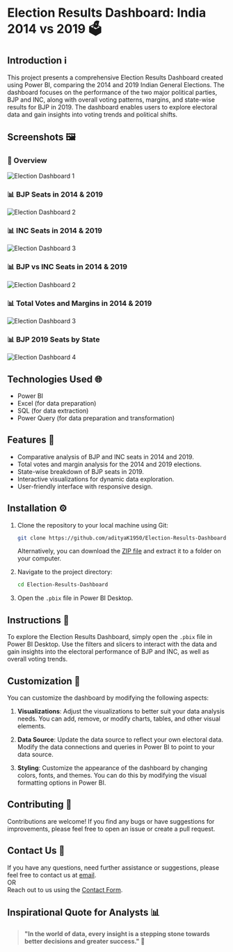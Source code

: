 
# Election Results Dashboard: India 2014 vs 2019 🗳️

## Introduction ℹ️

This project presents a comprehensive Election Results Dashboard created using Power BI, comparing the 2014 and 2019 Indian General Elections. The dashboard focuses on the performance of the two major political parties, BJP and INC, along with overall voting patterns, margins, and state-wise results for BJP in 2019. The dashboard enables users to explore electoral data and gain insights into voting trends and political shifts.

## Screenshots 🖼️

### 🏡 Overview
![Election Dashboard 1](https://github.com/user-attachments/assets/445c5d18-a460-49e6-bb6c-e7324d1d07f9) 

### 📊 BJP Seats in 2014 & 2019
![Election Dashboard 2](https://github.com/user-attachments/assets/af54cedf-6d12-4d5e-91db-2a1f6efb11a9)

### 📊 INC Seats in 2014 & 2019
![Election Dashboard 3](https://github.com/user-attachments/assets/0ad893bc-90e8-484e-bbf7-9a4705d2464c)

### 📊 BJP vs INC Seats in 2014 & 2019
![Election Dashboard 2](#) 

### 📊 Total Votes and Margins in 2014 & 2019
![Election Dashboard 3](#) 

### 📊 BJP 2019 Seats by State
![Election Dashboard 4](#) 

## Technologies Used 🌐

- Power BI
- Excel (for data preparation)
- SQL (for data extraction)
- Power Query (for data preparation and transformation)

## Features 🌟

- Comparative analysis of BJP and INC seats in 2014 and 2019.
- Total votes and margin analysis for the 2014 and 2019 elections.
- State-wise breakdown of BJP seats in 2019.
- Interactive visualizations for dynamic data exploration.
- User-friendly interface with responsive design.

## Installation ⚙️

1. Clone the repository to your local machine using Git:

   ```bash
   git clone https://github.com/adityaK1950/Election-Results-Dashboard.git
   ```
   Alternatively, you can download the [ZIP file](https://github.com/adityaK1950/Election-Results-Dashboard.git) and extract it to a folder on your computer.

2. Navigate to the project directory:
   ```bash
   cd Election-Results-Dashboard
   ```

3. Open the `.pbix` file in Power BI Desktop.

## Instructions 🌟

To explore the Election Results Dashboard, simply open the `.pbix` file in Power BI Desktop. Use the filters and slicers to interact with the data and gain insights into the electoral performance of BJP and INC, as well as overall voting trends.

## Customization 🔧

You can customize the dashboard by modifying the following aspects:

1. **Visualizations**: Adjust the visualizations to better suit your data analysis needs. You can add, remove, or modify charts, tables, and other visual elements.

2. **Data Source**: Update the data source to reflect your own electoral data. Modify the data connections and queries in Power BI to point to your data source.

3. **Styling**: Customize the appearance of the dashboard by changing colors, fonts, and themes. You can do this by modifying the visual formatting options in Power BI.

## Contributing 🤝

Contributions are welcome! If you find any bugs or have suggestions for improvements, please feel free to open an issue or create a pull request.

## Contact Us 📧

If you have any questions, need further assistance or suggestions, please feel free to contact us at [email](mailto:adityakakadeoffice@gmail.com).  
OR  
Reach out to us using the [Contact Form](https://forms.gle/cEcJ9uEiz1XVbsuw8).

## Inspirational Quote for Analysts 📊
> #### "In the world of data, every insight is a stepping stone towards better decisions and greater success." 🌟
